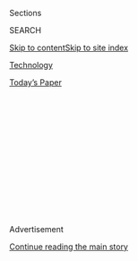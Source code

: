 <div id="app">

<div>

<div>

<div>

<div class="NYTAppHideMasthead css-1q2w90k e1suatyy0">

<div class="section css-ui9rw0 e1suatyy2">

<div class="css-eph4ug er09x8g0">

<div class="css-6n7j50">

</div>

<span class="css-1dv1kvn">Sections</span>

<div class="css-10488qs">

<span class="css-1dv1kvn">SEARCH</span>

</div>

[Skip to content](#site-content)[Skip to site
index](#site-index)

</div>

<div id="masthead-section-label" class="css-1wr3we4 eaxe0e00">

[Technology](https://www.nytimes.com/section/technology)

</div>

<div class="css-10698na e1huz5gh0">

</div>

</div>

<div id="masthead-bar-one" class="section hasLinks css-15hmgas e1csuq9d3">

<div class="css-uqyvli e1csuq9d0">

</div>

<div class="css-1uqjmks e1csuq9d1">

</div>

<div class="css-9e9ivx">

[](https://myaccount.nytimes.com/auth/login?response_type=cookie&client_id=vi)

</div>

<div class="css-1bvtpon e1csuq9d2">

[Today’s
Paper](https://www.nytimes.com/section/todayspaper)

</div>

</div>

</div>

</div>

<div data-aria-hidden="false">

<div id="site-content" data-role="main">

<div>

<div class="css-1aor85t" style="opacity:0.000000001;z-index:-1;visibility:hidden">

<div class="css-1hqnpie">

<div class="css-epjblv">

<span class="css-17xtcya">[Technology](/section/technology)</span><span class="css-x15j1o">|</span><span class="css-fwqvlz">Huawei’s
‘Wolf Culture’ Helped It Grow, and Got It Into
Trouble</span>

</div>

<div class="css-k008qs">

<div class="css-1iwv8en">

<span class="css-18z7m18"></span>

<div>

</div>

</div>

<span class="css-1n6z4y">https://nyti.ms/2Gslkge</span>

<div class="css-1705lsu">

<div class="css-4xjgmj">

<div class="css-4skfbu" data-role="toolbar" data-aria-label="Social Media Share buttons, Save button, and Comments Panel with current comment count" data-testid="share-tools">

  - 
  - 
  - 
  - 
    
    <div class="css-6n7j50">
    
    </div>

  - 

</div>

</div>

</div>

</div>

</div>

</div>

<div id="NYT_TOP_BANNER_REGION" class="css-13pd83m">

</div>

<div id="top-wrapper" class="css-1sy8kpn">

<div id="top-slug" class="css-l9onyx">

Advertisement

</div>

[Continue reading the main
story](#after-top)

<div class="ad top-wrapper" style="text-align:center;height:100%;display:block;min-height:250px">

<div id="top" class="place-ad" data-position="top" data-size-key="top">

</div>

</div>

<div id="after-top">

</div>

</div>

<div id="sponsor-wrapper" class="css-1hyfx7x">

<div id="sponsor-slug" class="css-19vbshk">

Supported by

</div>

[Continue reading the main
story](#after-sponsor)

<div id="sponsor" class="ad sponsor-wrapper" style="text-align:center;height:100%;display:block">

</div>

<div id="after-sponsor">

</div>

</div>

<div class="css-1vkm6nb ehdk2mb0">

# Huawei’s ‘Wolf Culture’ Helped It Grow, and Got It Into Trouble

</div>

<div class="css-79elbk" data-testid="photoviewer-wrapper">

<div class="css-z3e15g" data-testid="photoviewer-wrapper-hidden">

</div>

<div class="css-1a48zt4 ehw59r15" data-testid="photoviewer-children">

![<span class="css-16f3y1r e13ogyst0" data-aria-hidden="true">Huawei is
revered in China for its hard-charging corporate spirit. Employees of
the tech giant say they were encouraged to bend the rules, up to a
point.</span><span class="css-cnj6d5 e1z0qqy90" itemprop="copyrightHolder"><span class="css-1ly73wi e1tej78p0">Credit...</span><span><span>Gilles
Sabrie for The New York
Times</span></span></span>](https://static01.nyt.com/images/2018/12/17/business/00huawei-01/00huawei-01-articleLarge-v2.jpg?quality=75&auto=webp&disable=upscale)

</div>

</div>

<div class="css-xt80pu e12qa4dv0">

<div class="css-18e8msd">

<div class="css-vp77d3 epjyd6m0">

<div class="css-1baulvz">

By [<span class="css-1baulvz last-byline" itemprop="name">Raymond
Zhong</span>](https://www.nytimes.com/by/raymond-zhong)

</div>

</div>

  - Dec. 18,
    2018

  - 
    
    <div class="css-4xjgmj">
    
    <div class="css-d8bdto" data-role="toolbar" data-aria-label="Social Media Share buttons, Save button, and Comments Panel with current comment count" data-testid="share-tools">
    
      - 
      - 
      - 
      - 
        
        <div class="css-6n7j50">
        
        </div>
    
      - 
    
    </div>
    
    </div>

</div>

<div class="css-tk9fsr">

[阅读简体中文版](https://cn.nytimes.com/technology/20181219/huawei-workers-iran-sanctions/ "Read in Simplified Chinese")[閱讀繁體中文版](https://cn.nytimes.com/technology/20181219/huawei-workers-iran-sanctions/zh-hant/ "Read in Traditional Chinese")[Leer
en
español](https://www.nytimes.com/es/2018/12/20/huawei-cultura-arresto "Read in Spanish")

</div>

</div>

<div class="section meteredContent css-1r7ky0e" name="articleBody" itemprop="articleBody">

<div class="css-1fanzo5 StoryBodyCompanionColumn">

<div class="css-53u6y8">

SHENZHEN, China — Earthquakes, terrorist attacks and low oxygen levels
on Mount Everest could not hold them back.

As the Chinese tech giant Huawei expanded around the globe, supplying
equipment to bring mobile phone and data service to the planet’s
farthest reaches, its employees were urged on by a culture that
celebrated daring feats in pursuit of new business.

They worked grueling hours. They were encouraged to bend certain company
rules, as long as doing so enriched the company and not employees
personally, according to Huawei workers interviewed by The New York
Times.

Employees at the company and [people who have studied
it](https://www.lowyinstitute.org/the-interpreter/weekend-catch-huawei-wolf-culture-and-more)
have a name for its hard-charging corporate spirit: “wolf culture.”

</div>

</div>

<div class="css-1fanzo5 StoryBodyCompanionColumn">

<div class="css-53u6y8">

Now, the company’s aggressive ways have been cast in a new light. The
United States has accused [Meng
Wanzhou](https://www.nytimes.com/2018/12/07/technology/meng-wanzhou-huawei-arrest.html),
a top Huawei executive and daughter of its founder, of [committing bank
fraud](https://www.nytimes.com/2018/12/14/business/huawei-meng-hsbc-canada.html)
to help the company’s business in Iran.

It is not clear precisely how Huawei’s culture shaped its dealings in
Iran. But an intense will to get ahead, which helped propel it to the
head of the global market for telecom network equipment, seems to have
informed employees’ actions in previous cases that put the company under
scrutiny.

Huawei workers have been accused of bribing government officials to win
business in Africa, copying an American competitor’s source code and
even [stealing the fingertip of a
robot](https://www.nytimes.com/2014/09/06/business/t-mobile-accuses-huawei-of-theft-from-laboratory.html)
in a T-Mobile lab in Bellevue, Wash.
[In 2015](https://bits.blogs.nytimes.com/2015/01/22/thousands-of-huawei-workers-respond-to-internal-anti-fraud-campaign/),
Huawei’s founder and chief executive, Ren Zhengfei, said that as part of
a company amnesty program, thousands of employees had admitted to
violations ranging from fraudulent reporting of financial information to
bribery.

In an emailed statement, a spokesman said that Huawei requires all
employees to study and sign guidelines on business conduct every year.
“At the heart of the guidelines is the principle of acting in
accordance with all local laws and regulations,” said the spokesman, Joe
Kelly. “Where employees are found to have acted outside these
guidelines, the company takes decisive action which can include
immediate termination of employment.”

Mr. Ren said in 2015 that Huawei had toughened its safeguards against
employee misconduct. But the following year, in a speech that was
emailed to employees, [he
acknowledged](http://www.c114.com.cn/news/126/a991198.html) that many
workers did not pay attention to internal rules and controls — perhaps,
he said, because Huawei used to evaluate staff solely according to how
much business they won.

</div>

</div>

<div class="css-1fanzo5 StoryBodyCompanionColumn">

<div class="css-53u6y8">

[More recently](https://mp.weixin.qq.com/s/v_d66ls4A2zcd0n92xCh-A), in
remarks that were emailed to employees, Mr. Ren said that it was
important to enforce internal standards, but that this should not become
a hindrance.

“If it blocks the business from producing grain, then we all starve to
death,” he said, according to a transcript of his comments on a Huawei
website.

Ms. Meng’s arrest this month has darkened China’s relations with the
United States, scrambling efforts by the two nations to ease a tense
economic conflict. Washington has [worked for years to undermine
Huawei](https://www.nytimes.com/2018/12/14/business/huawei-meng-hsbc-canada.html),
regarding its products as potential vehicles for [espionage and
sabotage](https://www.nytimes.com/2018/12/06/technology/huawei-arrest-meng-wanzhou.html)
— something the company denies.

Security concerns about Huawei and other Chinese equipment providers are
mounting among traditional allies of the United States.

At the annual meeting of spy chiefs of the so-called Five Eyes
countries, Huawei was among the topics discussed by senior intelligence
officers from Britain, Australia, New Zealand, Canada and the United
States, including Gina Haspel, the C.I.A. director, according to current
and former officials. There was no formal agreement to seek a ban of
Huawei, but the discussion shows the loose coordination Western security
officials have pursued as they try to push the Chinese company out of
agreements to build the next-generation mobile broadband networks, known
as 5G, some of the officials said.

The pressure on the business is building. In Germany last week, Deutsche
Telekom said it was taking seriously the “global discussion about the
security of network elements from Chinese manufacturers.” On Monday, the
Czech intelligence agency warned against the country working with Huawei
and ZTE, another Chinese technology company.

</div>

</div>

<div class="css-1fanzo5 StoryBodyCompanionColumn">

<div class="css-53u6y8">

Huawei was founded in the late 1980s, during the tumultuous early years
of China’s capitalist revival. Mr. Ren was an engineer in the People’s
Liberation Army for nearly a decade before starting Huawei, and military
values — tenacity, dedication, drive — have long suffused the company.

</div>

</div>

<div class="css-79elbk" data-testid="photoviewer-wrapper">

<div class="css-z3e15g" data-testid="photoviewer-wrapper-hidden">

</div>

<div class="css-1a48zt4 ehw59r15" data-testid="photoviewer-children">

![<span class="css-16f3y1r e13ogyst0" data-aria-hidden="true">Huawei’s
campus in Shenzhen, in southern China. Huawei’s founder was an engineer
in the People’s Liberation Army, and military values have long suffused
the
company.</span><span class="css-cnj6d5 e1z0qqy90" itemprop="copyrightHolder"><span class="css-1ly73wi e1tej78p0">Credit...</span><span>Forbes
Conrad/Bloomberg, via Getty
Images</span></span>](https://static01.nyt.com/images/2018/12/17/business/00huawei-02/merlin_148266480_a39e844c-20fa-44ad-9c6b-e204081ff3c8-articleLarge.jpg?quality=75&auto=webp&disable=upscale)

</div>

</div>

<div class="css-1fanzo5 StoryBodyCompanionColumn">

<div class="css-53u6y8">

In the early years, squads of Huawei salesmen crisscrossed China in
sport utility vehicles peddling the company’s telephone switches to post
offices. Employees were given mattresses so they could nap while working
late nights.

Company lore, as recounted in employee publications and admiring books
by business professors, is heavy on stories of dogged staff members
enduring physical hardship. They worked to keep telecom services running
despite a terrorist attack in Mumbai and an earthquake in Algeria. They
braved cold and sleeplessness to provide mobile coverage to climbers on
Mount Everest.

Today, the working hours are still long at Huawei, although folding beds
at work are more likely to be used for midday shut-eye than for
all-nighters, according to three employees. Several Huawei staff members
spoke to The New York Times on condition of anonymity, fearing
reprisals.

New hires at Huawei take part in a boot camp-style training course that
involves morning jogs and classes on the company’s culture. Employees
also compose and perform skits that illustrate how they would persevere
and serve their customers in difficult environs, such as war zones,
according to three Huawei employees.

In a research lab in Huawei’s Shenzhen headquarters, a piece of framed
calligraphy on the wall reads: “Sacrifice is a soldier’s highest cause.
Victory is a soldier’s greatest contribution.”

This intense work environment is not universally admired in China.
Internet users savaged Huawei after a 25-year-old employee died of
encephalitis in 2006. A spate of employee suicides led to more outrage
in the Chinese media.

</div>

</div>

<div class="css-1fanzo5 StoryBodyCompanionColumn">

<div class="css-53u6y8">

When it comes to staff conduct at Huawei, there are “red lines” that
cannot be crossed under any circumstances, four employees told The
Times. These include disclosing company secrets and breaking laws and
sanctions.

But in company parlance, there are also “yellow lines,” employees say.
They say they are encouraged to ignore certain internal rules, such as a
ban on using gifts or other inducements to win customers, if it benefits
the firm to do so.

For some people at Huawei, these lines may have become blurred as the
company grew rapidly around the globe.

In 2002, Iraq’s government submitted to the United Nations a
[12,000-page
declaration](https://www.nytimes.com/2002/12/08/world/threats-responses-arms-inspections-iraq-says-report-un-shows-no-banned-arms.html)
on its weapons program, and Huawei was reported to have been named as
[one of dozens of foreign
companies](http://news.bbc.co.uk/2/hi/europe/2591351.stm) that broke an
embargo and sold technology to Saddam Hussein’s regime. [The company
denied at the
time](https://www.scmp.com/article/410267/huawei-broke-iraq-embargo)
that it had supplied equipment to Iraq. It said it had bid on two
telecom projects in the country in 1999, but withdrew for commercial
reasons.

Another test came in 2003, when Huawei was [sued by Cisco
Systems](https://www.nytimes.com/2003/01/24/business/technology-cisco-is-suing-a-competitor-based-in-china.html),
the American maker of computer network equipment, for allegedly copying
its software and even language from its instruction manuals. The two
sides[settled out of
court](https://www.nytimes.com/2003/10/02/business/technology-cisco-agrees-to-suspend-patent-suit-for-6-months.html).

A decade later, T-Mobile said that Huawei employees had photographed and
stolen a piece of a smartphone-testing robot named Tappy to help Huawei
produce its own robot. [Huawei acknowledged the
transgressions](https://www.nytimes.com/2014/09/06/business/t-mobile-accuses-huawei-of-theft-from-laboratory.html)
and said the employees had been fired. A jury later awarded T-Mobile
$4.8 million in damages.

Allegations of impropriety of other kinds trailed Huawei’s expansion
into Africa. In Ghana, [an anticorruption group
said](https://www.ghanaweb.com/GhanaHomePage/NewsArchive/AFAG-Exposes-NDC-Huawei-Corrupt-Deals-253492)
in 2012 that the company had sponsored the governing party’s election
campaign in exchange for tax breaks. That year, a Huawei executive was
also convicted in Algeria of bribing an official from a state-run
telecom operator.

</div>

</div>

<div class="css-1fanzo5 StoryBodyCompanionColumn">

<div class="css-53u6y8">

Huawei did not comment on the accusation in Ghana at the time. After the
Algerian court ruling, the company said it took the court’s decision
“seriously” and was [reviewing the
outcome](http://www.information-age.com/huawei-and-zte-execs-convicted-of-bribery-in-algeria-2107858/).

In a [2013 New Year’s message that was published in an employee
newspaper](https://forum.huawei.com/zh/portal.php?mod=view&aid=63), Guo
Ping, Huawei’s chief executive at the time, acknowledged that rapid
growth had created problems and risks.

“Not long ago, high-speed growth was Huawei’s priority,” Mr. Guo said.
“This helped Huawei mature quickly, but it also caused Huawei’s
management to become negligent.”

Now, he said, “we must control the impulse to expand, and hold to
account managers who spread themselves too thin.”

By then, Huawei had said it had halted expansion in one particularly
sensitive market: Iran. Still, United States investigators now say the
company broke the law in connection with its business there.

Huawei entered the Iranian market
[in 1999](http://ir.mofcom.gov.cn/article/ztdy/200511/20051100704444.shtml).
Within a decade, the Chinese Embassy in Tehran was boasting that 130
cities in the country were connected to Huawei’s fiber optic network.

“The Iranian telecom market’s reliance on Huawei’s products is growing
day by day,” [a 2009
article](http://ir.mofcom.gov.cn/article/jmxw/200906/20090606329688.shtml)
on the embassy’s website said. “Huawei has become the Iranian telecom
market’s main hardware supplier.”

</div>

</div>

<div class="css-1fanzo5 StoryBodyCompanionColumn">

<div class="css-53u6y8">

Soon thereafter, [the United
Nations](https://www.nytimes.com/2010/06/10/world/middleeast/10sanctions.html)
and the [United
States](https://www.nytimes.com/2010/07/02/world/middleeast/02sanctions.html)
imposed new sanctions against Iran’s nuclear program.
[In 2011](https://www.bbc.com/zhongwen/trad/business/2011/12/111210_huawei_iran),
Huawei said it would not sign new contracts in the country, citing the
“complicated” situation there. It also said it would limit its
business with existing customers.

The accusations against Ms. Meng, Huawei’s chief financial officer, stem
from events in 2013.

According to an affidavit that was made public during Ms. Meng’s bail
hearing, Huawei used a company called Skycom as an unofficial subsidiary
for doing business in Iran. The filing, which contains information
provided by the United States, says that Ms. Meng concealed Skycom’s
link to Huawei to reassure HSBC and other banks that Huawei was not
violating American sanctions against Iran.

As a result, HSBC and its American subsidiary had cleared more than $100
million in transactions with Skycom in Iran by 2014, the affidavit says.

Huawei still has a presence in Iran. At a cellphone bazaar in Tehran is
a store that specializes in the company’s devices.

Inside, a shopkeeper, Hamed Hajipour, says Huawei’s phones are popular
in Iran. Mr. Hajipour, 29, has even had his name tattooed in Chinese
characters on his arm.

“I love everything about China,” he said. “It’s a great and powerful
country.”

</div>

</div>

</div>

<div>

</div>

<div>

</div>

<div>

</div>

<div>

<div id="bottom-wrapper" class="css-1ede5it">

<div id="bottom-slug" class="css-l9onyx">

Advertisement

</div>

[Continue reading the main
story](#after-bottom)

<div id="bottom" class="ad bottom-wrapper" style="text-align:center;height:100%;display:block;min-height:90px">

</div>

<div id="after-bottom">

</div>

</div>

</div>

</div>

</div>

## Site Index

<div>

</div>

## Site Information Navigation

  - [© <span>2020</span> <span>The New York Times
    Company</span>](https://help.nytimes.com/hc/en-us/articles/115014792127-Copyright-notice)

<!-- end list -->

  - [NYTCo](https://www.nytco.com/)
  - [Contact
    Us](https://help.nytimes.com/hc/en-us/articles/115015385887-Contact-Us)
  - [Work with us](https://www.nytco.com/careers/)
  - [Advertise](https://nytmediakit.com/)
  - [T Brand Studio](http://www.tbrandstudio.com/)
  - [Your Ad
    Choices](https://www.nytimes.com/privacy/cookie-policy#how-do-i-manage-trackers)
  - [Privacy](https://www.nytimes.com/privacy)
  - [Terms of
    Service](https://help.nytimes.com/hc/en-us/articles/115014893428-Terms-of-service)
  - [Terms of
    Sale](https://help.nytimes.com/hc/en-us/articles/115014893968-Terms-of-sale)
  - [Site
    Map](https://spiderbites.nytimes.com)
  - [Help](https://help.nytimes.com/hc/en-us)
  - [Subscriptions](https://www.nytimes.com/subscription?campaignId=37WXW)

</div>

</div>

</div>

</div>
